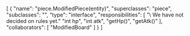 [
  {
    "name": "piece.ModifiedPiece(entity)",
    "superclasses": "piece",
    "subclasses": "",
    "type": "interface",
    "responsibilities": [
      "\\ We have not decided on rules yet."
      "int hp",
      "int atk",
      "getHp()",
      "getAtk()"
    ],
    "collaborators": [
      "ModifiedBoard"
    ]
  }
]
